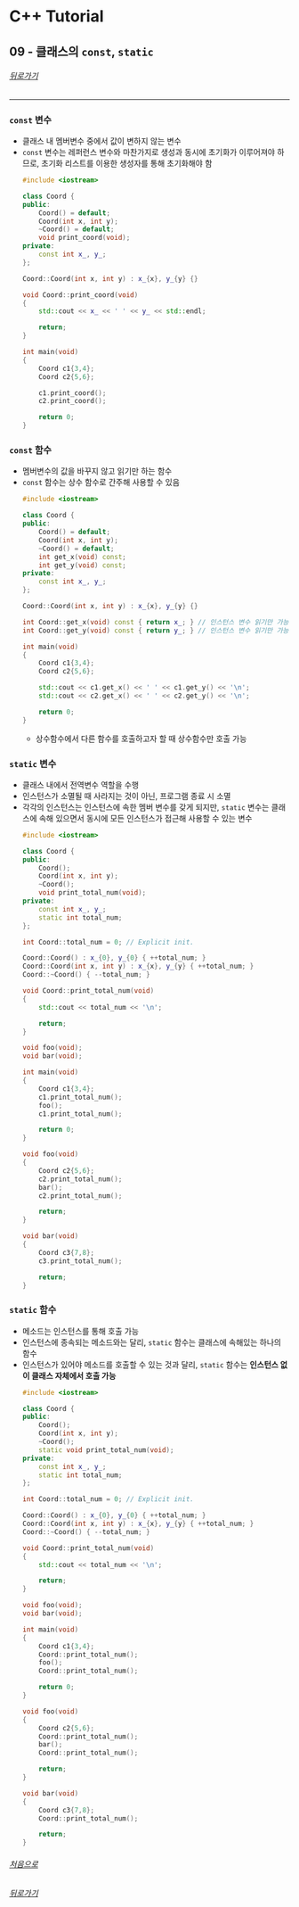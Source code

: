 # C++ Tutorial
## 09 - 클래스의 `const`, `static`
###### [뒤로가기](/tutorial/#index)
---
### `const` 변수
* 클래스 내 멤버변수 중에서 값이 변하지 않는 변수
* `const` 변수는 레퍼런스 변수와 마찬가지로 생성과 동시에 초기화가 이루어져야 하므로, 초기화 리스트를 이용한 생성자를 통해 초기화해야 함
    ```cpp
    #include <iostream>

    class Coord {
    public:
        Coord() = default;
        Coord(int x, int y);
        ~Coord() = default;
        void print_coord(void);
    private:
        const int x_, y_;
    };

    Coord::Coord(int x, int y) : x_{x}, y_{y} {}

    void Coord::print_coord(void)
    {
        std::cout << x_ << ' ' << y_ << std::endl;

        return;
    }

    int main(void)
    {
        Coord c1{3,4};
        Coord c2{5,6};

        c1.print_coord();
        c2.print_coord();

        return 0;
    }
    ```

### `const` 함수
* 멤버변수의 값을 바꾸지 않고 읽기만 하는 함수
* `const` 함수는 상수 함수로 간주해 사용할 수 있음
    ```cpp
    #include <iostream>

    class Coord {
    public:
        Coord() = default;
        Coord(int x, int y);
        ~Coord() = default;
        int get_x(void) const;
        int get_y(void) const;
    private:
        const int x_, y_;
    };

    Coord::Coord(int x, int y) : x_{x}, y_{y} {}

    int Coord::get_x(void) const { return x_; } // 인스턴스 변수 읽기만 가능
    int Coord::get_y(void) const { return y_; } // 인스턴스 변수 읽기만 가능

    int main(void)
    {
        Coord c1{3,4};
        Coord c2{5,6};

        std::cout << c1.get_x() << ' ' << c1.get_y() << '\n';
        std::cout << c2.get_x() << ' ' << c2.get_y() << '\n';

        return 0;
    }
    ```
    * 상수함수에서 다른 함수를 호출하고자 할 때 상수함수만 호출 가능

### `static` 변수
* 클래스 내에서 전역변수 역할을 수행
* 인스턴스가 소멸될 때 사라지는 것이 아닌, 프로그램 종료 시 소멸
* 각각의 인스턴스는 인스턴스에 속한 멤버 변수를 갖게 되지만, `static` 변수는 클래스에 속해 있으면서 동시에 모든 인스턴스가 접근해 사용할 수 있는 변수
    ```c++
    #include <iostream>

    class Coord {
    public:
        Coord();
        Coord(int x, int y);
        ~Coord();
        void print_total_num(void);
    private:
        const int x_, y_;
        static int total_num;
    };

    int Coord::total_num = 0; // Explicit init.

    Coord::Coord() : x_{0}, y_{0} { ++total_num; }
    Coord::Coord(int x, int y) : x_{x}, y_{y} { ++total_num; }
    Coord::~Coord() { --total_num; }

    void Coord::print_total_num(void)
    {
        std::cout << total_num << '\n';

        return;
    }

    void foo(void);
    void bar(void);

    int main(void)
    {
        Coord c1{3,4};
        c1.print_total_num();
        foo();
        c1.print_total_num();

        return 0;
    }

    void foo(void)
    {
        Coord c2{5,6};
        c2.print_total_num();
        bar();
        c2.print_total_num();

        return;
    }

    void bar(void)
    {
        Coord c3{7,8};
        c3.print_total_num();

        return;
    }
    ```

### `static` 함수
* 메소드는 인스턴스를 통해 호출 가능
* 인스턴스에 종속되는 메소드와는 달리, `static` 함수는 클래스에 속해있는 하나의 함수
* 인스턴스가 있어야 메소드를 호출할 수 있는 것과 달리, `static` 함수는 <b>인스턴스 없이 클래스 자체에서 호출 가능</b>
    ```cpp
    #include <iostream>

    class Coord {
    public:
        Coord();
        Coord(int x, int y);
        ~Coord();
        static void print_total_num(void);
    private:
        const int x_, y_;
        static int total_num;
    };

    int Coord::total_num = 0; // Explicit init.

    Coord::Coord() : x_{0}, y_{0} { ++total_num; }
    Coord::Coord(int x, int y) : x_{x}, y_{y} { ++total_num; }
    Coord::~Coord() { --total_num; }

    void Coord::print_total_num(void)
    {
        std::cout << total_num << '\n';

        return;
    }

    void foo(void);
    void bar(void);

    int main(void)
    {
        Coord c1{3,4};
        Coord::print_total_num();
        foo();
        Coord::print_total_num();

        return 0;
    }

    void foo(void)
    {
        Coord c2{5,6};
        Coord::print_total_num();
        bar();
        Coord::print_total_num();

        return;
    }

    void bar(void)
    {
        Coord c3{7,8};
        Coord::print_total_num();

        return;
    }
    ```
    

###### [처음으로](#c-tutorial)
###### [뒤로가기](/tutorial/#index)